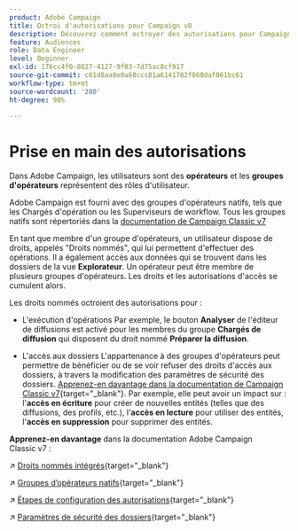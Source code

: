 ```yaml
---
product: Adobe Campaign
title: Octroi d'autorisations pour Campaign v8
description: Découvrez comment octroyer des autorisations pour Campaign v8
feature: Audiences
role: Data Engineer
level: Beginner
exl-id: 176cc4f0-8827-4127-9f03-7d75ac8cf917
source-git-commit: c61d8aa8e0a68ccc81a6141782f860daf061bc61
workflow-type: tm+mt
source-wordcount: '280'
ht-degree: 98%

---
```


# Prise en main des autorisations

Dans Adobe Campaign, les utilisateurs sont des **opérateurs** et les **groupes d&#39;opérateurs** représentent des rôles d&#39;utilisateur.

Adobe Campaign est fourni avec des groupes d&#39;opérateurs natifs, tels que les Chargés d&#39;opération ou les Superviseurs de workflow. Tous les groupes natifs sont répertoriés dans la [documentation de Campaign Classic v7](https://experienceleague.adobe.com/docs/campaign-classic/using/getting-started/permissions/access-management-groups.html?lang=fr#default-groups)

En tant que membre d&#39;un groupe d&#39;opérateurs, un utilisateur dispose de droits, appelés &quot;Droits nommés&quot;, qui lui permettent d&#39;effectuer des opérations. Il a également accès aux données qui se trouvent dans les dossiers de la vue **Explorateur**. Un opérateur peut être membre de plusieurs groupes d&#39;opérateurs. Les droits et les autorisations d&#39;accès se cumulent alors.

Les droits nommés octroient des autorisations pour :

* L&#39;exécution d&#39;opérations
Par exemple, le bouton **Analyser** de l&#39;éditeur de diffusions est activé pour les membres du groupe **Chargés de diffusion** qui disposent du droit nommé **Préparer la diffusion**.

* L&#39;accès aux dossiers
L&#39;appartenance à des groupes d&#39;opérateurs peut permettre de bénéficier ou de se voir refuser des droits d&#39;accès aux dossiers, à travers la modification des paramètres de sécurité des dossiers. [ Apprenez-en davantage dans la documentation de Campaign Classic v7](https://experienceleague.adobe.com/docs/campaign-classic/using/getting-started/permissions/access-management-folders.html?lang=fr#permissions-on-a-folder){target=&quot;_blank&quot;}. Par exemple, elle peut avoir un impact sur : l&#39;**accès en écriture** pour créer de nouvelles entités (telles que des diffusions, des profils, etc.), l&#39;**accès en lecture** pour utiliser des entités, l&#39;**accès en suppression** pour supprimer des entités.

**Apprenez-en davantage**   dans la documentation Adobe Campaign Classic v7 :

↗️ [Droits nommés intégrés](https://experienceleague.adobe.com/docs/campaign-classic/using/getting-started/permissions/access-management-named-rights.html?lang=fr){target=&quot;_blank&quot;}

↗️ [Groupes d’opérateurs natifs](https://experienceleague.adobe.com/docs/campaign-classic/using/getting-started/permissions/access-management-groups.html?lang=en#default-groups){target=&quot;_blank&quot;}

↗️ [Étapes de configuration des autorisations](https://experienceleague.adobe.com/docs/campaign-classic/using/getting-started/permissions/access-management.html?lang=fr){target=&quot;_blank&quot;}

↗️ [Paramètres de sécurité des dossiers](https://experienceleague.adobe.com/docs/campaign-classic/using/getting-started/permissions/access-management-folders.html?lang=en#permissions-on-a-folder){target=&quot;_blank&quot;}